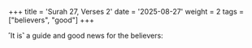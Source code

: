 +++
title = 'Surah 27, Verses 2'
date = '2025-08-27'
weight = 2
tags = ["believers", "good"]
+++

˹It is˺ a guide and good news for the believers: